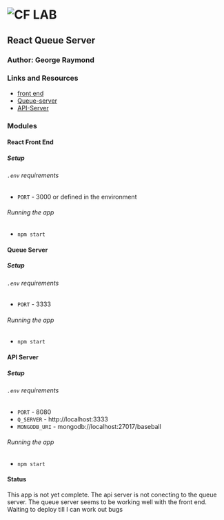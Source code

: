 ![CF](http://i.imgur.com/7v5ASc8.png) LAB
=================================================

## React Queue Server

### Author: George Raymond

### Links and Resources

* [front end](https://github.com/georgeraymond92/queue-server-client)
* [Queue-server](https://github.com/georgeraymond92/queue-server-react)
* [API-Server](https://github.com/georgeraymond92/api-server-react-queue)

### Modules
#### React Front End
##### Setup
###### `.env` requirements
* `PORT` - 3000 or defined in the environment

###### Running the app
* `npm start`

#### Queue Server

##### Setup
###### `.env` requirements
* `PORT` - 3333

###### Running the app
* `npm start`


#### API Server

##### Setup
###### `.env` requirements
* `PORT` - 8080
* `Q_SERVER` - http://localhost:3333
* `MONGODB_URI` - mongodb://localhost:27017/baseball

###### Running the app
* `npm start`


#### Status
This app is not yet complete. The api server is not conecting to the queue server. The queue server seems to be working well with the front end. Waiting to deploy till I can work out bugs
